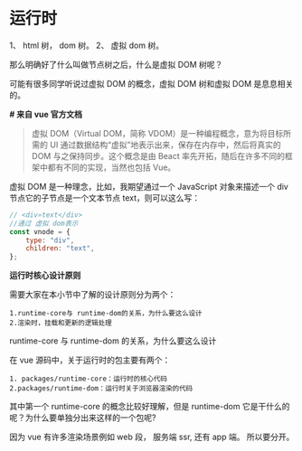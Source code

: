 # 运行时

1、 html 树， dom 树。
2、 虚拟 dom 树。

那么明确好了什么叫做节点树之后，什么是虚拟 DOM 树呢？

可能有很多同学听说过虚拟 DOM 的概念，虚拟 DOM 树和虚拟 DOM 是息息相关的。

**\# 来自 vue 官方文档**

> 虚拟 DOM（Virtual DOM，简称 VDOM）是一种编程概念，意为将目标所需的 UI 通过数据结构“虚拟”地表示出来，保存在内存中，然后将真实的 DOM 与之保持同步。这个概念是由 Beact 率先开拓，随后在许多不同的框架中都有不同的实现，当然也包括 Vue。

虚拟 DOM 是一种理念，比如，我期望通过一个 JavaScript 对象来描述一个 div 节点它的子节点是一个文本节点 text，则可以这么写：

```javascript
// <div»text</div>
//通过 虚拟 dom表示
const vnode = {
	type: "div",
	children: "text",
};
```

**运行时核心设计原则**

需要大家在本小节中了解的设计原则分为两个：

    1.runtime-core与 runtime-dom的关系，为什么要这么设计
    2.渲染时，挂载和更新的逻辑处理

runtime-core 与 runtime-dom 的关系，为什么要这么设计

在 vue 源码中，关于运行时的包主要有两个：

    1. packages/runtime-core：运行时的核心代码
    2.packages/runtime-dom：运行时关于浏览器渲染的代码

其中第一个 runtime-core 的概念比较好理解，但是 runtime-dom 它是干什么的呢？为什么要单独分出来这样的一个包呢?

因为 vue 有许多渲染场景例如 web 段， 服务端 ssr, 还有 app 端。 所以要分开。
